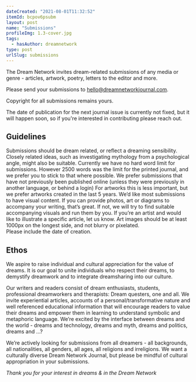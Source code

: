 ```yaml
---
dateCreated: "2021-08-01T11:32:52"
itemId: bcpov6psubm
layout: post
name: "Submissions"
profileImg: 1.3-cover.jpg
tags:
  - hasAuthor: dreamnetwork
type: post
urlSlug: submissions
---
```


The Dream Network invites dream-related submissions of any media or genre - articles, artwork, poetry, letters to the editor and more.

Please send your submissions to <a href="mailto:hello@dreamnetworkjournal.com">hello@dreamnetworkjournal.com</a>.

Copyright for all submissions remains yours.

The date of publication for the next journal issue is currently not fixed, but it will happen soon, so if you're interested in contributing please reach out.

## Guidelines

Submissions should be dream related, or reflect a dreaming sensibility. Closely related ideas, such as investigating mythology from a psychological angle, might also be suitable.
Currently we have no hard word limit for submissions. However 2500 words was the limit for the printed journal, and we prefer you to stick to that where possible.
We prefer submissions that have not previously been published online (unless they were previously in another language, or behind a login) For artworks this is less important, but we prefer artworks created in the last 5 years.
We’d like most submissions to have visual content. If you can provide photos, art or diagrams to accompany your writing, that’s great. If not, we will try to find suitable accompanying visuals and run them by you. If you’re an artist and would like to illustrate a specific article, let us know.
Art images should be at least 1000px on the longest side, and not blurry or pixelated.  
Please include the date of creation.

## Ethos

We aspire to raise individual and cultural appreciation for the value of dreams. It is our goal to unite individuals who respect their dreams, to demystify dreamwork and to integrate dreamsharing into our culture.

Our writers and readers consist of dream enthusiasts, students, professional dreamworkers and therapists: Dream questers, one and all. We invite experiential articles, accounts of a personal/transformative nature and well referenced educational information that will encourage readers to value their dreams and empower them in learning to understand symbolic and metaphoric language. We’re excited by the interface between dreams and the world - dreams and technology, dreams and myth, dreams and politics, dreams and …?

We’re actively looking for submissions from all dreamers - all backgrounds, all nationalities, all genders, all ages, all religions and irreligions. We want a culturally diverse Dream Network Journal, but please be mindful of cultural appropriation in your submissions.

_Thank you for your interest in dreams & in the Dream Network_
